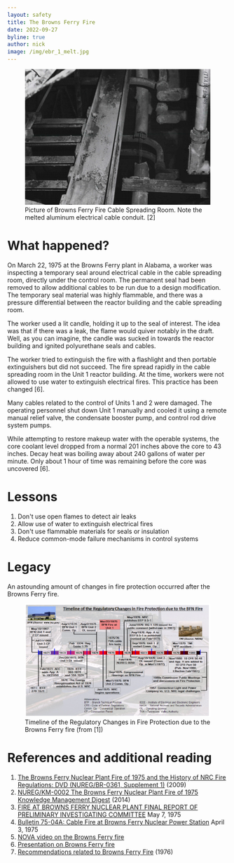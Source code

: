 ```yaml
---
layout: safety
title: The Browns Ferry Fire
date: 2022-09-27
byline: true
author: nick
image: /img/ebr_1_melt.jpg
---
```


<div class="row">
<div class="col-md-8" markdown="1">

<figure class="figure float-end w-25">
<a href="/img/bfn-fire-impact.jpg"><img class="figure-img img-fluid rounded"
src="/img/bfn-fire-impact.jpg"  alt=""/></a> 
<figcaption class="figure-caption">Picture of Browns Ferry Fire Cable Spreading Room. Note the melted aluminum
electrical cable conduit. [2]</figcaption>
</figure>

# What happened?

On March 22, 1975 at the Browns Ferry plant in Alabama, a worker was inspecting
a temporary seal around electrical cable in the cable spreading room, directly
under the control room.  The permanent seal had been removed to allow additional
cables to be run due to a design modification. The temporary seal material was
highly flammable, and there was a pressure differential between the reactor
building and the cable spreading room.

The worker used a lit candle, holding it up to the seal of interest. The idea
was that if there was a leak, the flame would quiver notably in the draft. Well,
as you can imagine, the candle was sucked in towards the reactor building
and ignited polyurethane seals and cables. 

The worker tried to extinguish the fire with a flashlight and then portable
extinguishers but did not succeed. The fire spread rapidly in the cable
spreading room in the Unit 1 reactor building. At the time, workers were not
allowed to use water to extinguish electrical fires. This practice has been
changed [6].

Many cables related to the control of Units 1 and 2 were damaged. The operating
personnel shut down Unit 1 manually and cooled it using a remote manual relief
valve, the condensate booster pump, and control rod drive system pumps. 

While attempting to restore makeup water with the operable systems, the core
coolant level dropped from a normal 201 inches above the core to 43 inches.
Decay heat was boiling away about 240 gallons of water per minute.  Only about 1
hour of time was remaining before the core was uncovered [6].



# Lessons

1. Don't use open flames to detect air leaks
2. Allow use of water to extinguish electrical fires
3. Don't use flammable materials for seals or insulation
4. Reduce common-mode failure mechanisms in control systems

# Legacy

An astounding amount of changes in fire protection occurred after the 
Browns Ferry fire.

<figure class="figure float-end w-100">
<a href="/img/bfn-fire-reg-timeline.jpg"><img class="figure-img img-fluid rounded"
src="/img/bfn-fire-reg-timeline.jpg"  alt="Timeline of fire regulations related to nuclear reactors due to the Browns Ferry fire."/></a> 
<figcaption class="figure-caption">Timeline of the Regulatory Changes in Fire Protection due to the Browns Ferry fire (from [1])</figcaption>
</figure>


# References and additional reading

1. [The Browns Ferry Nuclear Plant Fire of 1975 and the History of NRC Fire
   Regulations: DVD (NUREG/BR-0361, Supplement
   1)](https://www.nrc.gov/reading-rm/doc-collections/nuregs/brochures/br0361/s1/index.html#toc2)
   (2009)
2. [NUREG/KM-0002 The Browns Ferry Nuclear Plant Fire of 1975 Knowledge Management
   Digest](https://www.nrc.gov/docs/ML1403/ML14038A115.pdf) (2014)
3. [FIRE AT BROWNS FERRY NUCLEAR PLANT FINAL REPORT OF PRELIMINARY INVESTIGATING
   COMMITTEE](https://www.nrc.gov/docs/ML0821/ML082110307.pdf) May 7, 1975
4. [Bulletin 75-04A: Cable Fire at Browns Ferry Nuclear Power
   Station](https://www.nrc.gov/reading-rm/doc-collections/gen-comm/bulletins/1975/bl75004a.html)
   April 3, 1975
5. [NOVA video on the Browns Ferry fire](https://archive.org/details/WGBHIncidentatBrownsFerry)
6. [Presentation on Browns Ferry fire](https://allthingsnuclear.org/wp-content/uploads/2016/07/DBD-041-Browns-Ferry-Fire-small.pdf)
7. [Recommendations related to Browns Ferry Fire](https://adamswebsearch2.nrc.gov/webSearch2/main.jsp?AccessionNumber=ML20126F158) (1976)

</div>
</div>